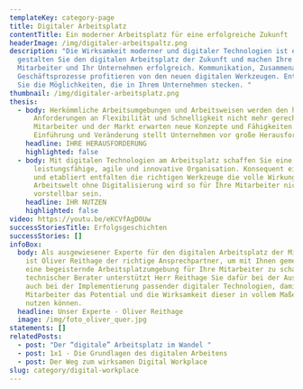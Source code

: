 ```yaml
---
templateKey: category-page
title: Digitaler Arbeitsplatz
contentTitle: Ein moderner Arbeitsplatz für eine erfolgreiche Zukunft
headerImage: /img/digitaler-arbeitspaltz.png
description: "Die Wirksamkeit moderner und digitaler Technologien ist enorm. So
  gestalten Sie den digitalen Arbeitsplatz der Zukunft und machen Ihre
  Mitarbeiter und Ihr Unternehmen erfolgreich. Kommunikation, Zusammenarbeit und
  Geschäftsprozesse profitieren von den neuen digitalen Werkzeugen. Entdecken
  Sie die Möglichkeiten, die in Ihrem Unternehmen stecken. "
thumbnail: /img/digitaler-arbeitsplatz.png
thesis:
  - body: Herkömmliche Arbeitsumgebungen und Arbeitsweisen werden den heutigen
      Anforderungen an Flexibilität und Schnelligkeit nicht mehr gerecht.
      Mitarbeiter und der Markt erwarten neue Konzepte und Fähigkeiten. Die
      Einführung und Veränderung stellt Unternehmen vor große Herausforderungen.
    headline: IHRE HERAUSFORDERUNG
    highlighted: false
  - body: Mit digitalen Technologien am Arbeitsplatz schaffen Sie eine
      leistungsfähige, agile und innovative Organisation. Konsequent eingeführt
      und etabliert entfalten die richtigen Werkzeuge die volle Wirkung. Eine
      Arbeitswelt ohne Digitalisierung wird so für Ihre Mitarbeiter nicht mehr
      vorstellbar sein.
    headline: IHR NUTZEN
    highlighted: false
video: https://youtu.be/eKCVfAgD0Uw
successStoriesTitle: Erfolgsgeschichten
successStories: []
infoBox:
  body: Als ausgewiesener Experte für den digitalen Arbeitsplatz der Mitarbeiter
    ist Oliver Reithage der richtige Ansprechpartner, um mit Ihnen gemeinsam
    eine begeisternde Arbeitsplatzumgebung für Ihre Mitarbeiter zu schaffen. Als
    technischer Berater unterstützt Herr Reithage Sie dafür bei der Auswahl als
    auch bei der Implementierung passender digitaler Technologien, damit Ihre
    Mitarbeiter das Potential und die Wirksamkeit dieser in vollem Maße für sich
    nutzen können.
  headline: Unser Experte - Oliver Reithage
  image: /img/foto_oliver_quer.jpg
statements: []
relatedPosts:
  - post: "Der “digitale” Arbeitsplatz im Wandel "
  - post: 1x1 - Die Grundlagen des digitalen Arbeitens
  - post: Der Weg zum wirksamen Digital Workplace
slug: category/digital-workplace
---
```

